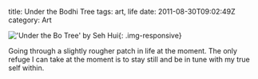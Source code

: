 title: Under the Bodhi Tree
tags: art, life
date: 2011-08-30T09:02:49Z
category: Art

!['Under the Bo Tree' by Seh Hui]({filename}/images/2010/11/UnderTheBoTree.png){: .img-responsive}

Going through a slightly rougher patch in life at the moment. The only refuge I can take at the moment is to stay still and be in tune with my true self within.
